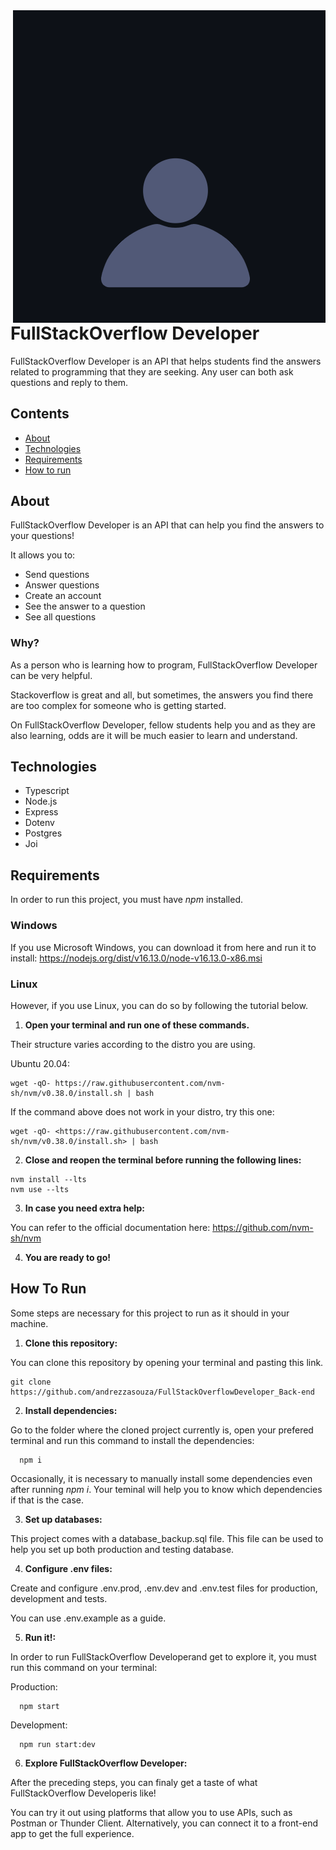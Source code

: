 <img src='./assets/readme-img.gif' align='right' />
<h1>FullStackOverflow Developer</h1>

FullStackOverflow Developer is an API that helps students find the answers related to programming that they are seeking. Any user can both ask questions and reply to them.

<h2>Contents</h2>

- <a href="#about">About</a>
- <a href="#tech">Technologies</a>
- <a href="#reqs">Requirements</a>
- <a href="#run">How to run</a>

<h2 id="about">About</h2>

FullStackOverflow Developer is an API that can help you find the answers to your questions!

It allows you to:

- Send questions
- Answer questions
- Create an account
- See the answer to a question
- See all questions

<h3>Why?</h3>

As a person who is learning how to program, FullStackOverflow Developer can be very helpful.

Stackoverflow is great and all, but sometimes, the answers you find there are too complex for someone who is getting started.

On FullStackOverflow Developer, fellow students help you and as they are also learning, odds are it will be much easier to learn and understand.

<h2 id="tech">Technologies</h2>

- Typescript
- Node.js
- Express
- Dotenv
- Postgres
- Joi

<h2 id="reqs">Requirements</h2>

In order to run this project, you must have _npm_ installed.

<h3>Windows</h3>

If you use Microsoft Windows, you can download it from here and run it to install: https://nodejs.org/dist/v16.13.0/node-v16.13.0-x86.msi

<h3>Linux</h3>

However, if you use Linux, you can do so by following the tutorial below.

1. **Open your terminal and run one of these commands.**

Their structure varies according to the distro you are using.

Ubuntu 20.04:

```
wget -qO- https://raw.githubusercontent.com/nvm-sh/nvm/v0.38.0/install.sh | bash
```

If the command above does not work in your distro, try this one:

```
wget -qO- <https://raw.githubusercontent.com/nvm-sh/nvm/v0.38.0/install.sh> | bash
```

2. **Close and reopen the terminal before running the following lines:**

```
nvm install --lts
nvm use --lts
```

3. **In case you need extra help:**

You can refer to the official documentation here: https://github.com/nvm-sh/nvm

4. **You are ready to go!**

<h2 id="run">How To Run</h2>

Some steps are necessary for this project to run as it should in your machine.

1. **Clone this repository:**

You can clone this repository by opening your terminal and pasting this link.

```
git clone https://github.com/andrezzasouza/FullStackOverflowDeveloper_Back-end
```

2. **Install dependencies:**

Go to the folder where the cloned project currently is, open your prefered terminal and run this command to install the dependencies:

```
  npm i
```

Occasionally, it is necessary to manually install some dependencies even after running _npm i_. Your teminal will help you to know which dependencies if that is the case.

3. **Set up databases:**

This project comes with a database_backup.sql file. This file can be used to help you set up both production and testing database.

4. **Configure .env files:**

Create and configure .env.prod, .env.dev and .env.test files for production, development and tests.

You can use .env.example as a guide.

5. **Run it!:**

In order to run FullStackOverflow Developerand get to explore it, you must run this command on your terminal:

Production:

```
  npm start
```

Development:

```
  npm run start:dev
```

6. **Explore FullStackOverflow Developer:**

After the preceding steps, you can finaly get a taste of what FullStackOverflow Developeris like!

You can try it out using platforms that allow you to use APIs, such as Postman or Thunder Client. Alternatively, you can connect it to a front-end app to get the full experience.
